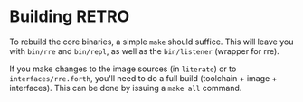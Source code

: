 # Building RETRO

To rebuild the core binaries, a simple `make` should suffice. This will
leave you with `bin/rre` and `bin/repl`, as well as the `bin/listener`
(wrapper for rre).

If you make changes to the image sources (in `literate`) or to
`interfaces/rre.forth`, you'll need to do a full build
(toolchain + image + interfaces). This can be done by issuing a
`make all` command.
